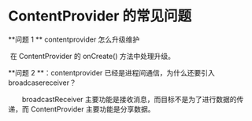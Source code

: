 # ContentProvider 的常见问题

**问题 1 ** contentprovider 怎么升级维护 

​		在 ContentProvider 的 onCreate() 方法中处理升级。

**问题 2 **：contentprovider 已经是进程间通信，为什么还要引入 broadcasereceiver？ 

　　broadcastReceiver 主要功能是接收消息，而目标不是为了进行数据的传递，而 ContentProvider 主要功能是分享数据。